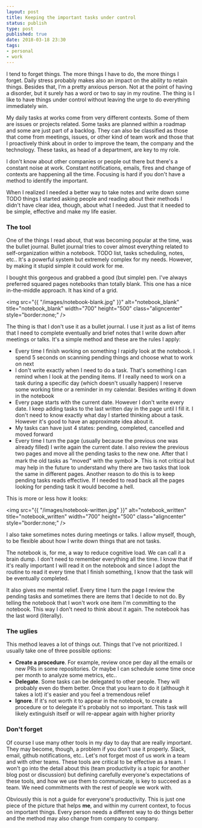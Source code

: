 ```yaml
--- 
layout: post
title: Keeping the important tasks under control
status: publish
type: post
published: true
date: 2018-03-18 23:30
tags: 
- personal
- work
---
```


I tend to forget things. The more things I have to do, the more things I forget. Daily stress probably makes also an impact on the ability to retain things. Besides that, I'm a pretty anxious person. Not at the point of having a disorder, but it surely has a word or two to say in my routine.
The thing is I like to have things under control without leaving the urge to do everything immediately win.

My daily tasks at works come from very different contexts. Some of them are issues or projects related. Some tasks are planned within a roadmap and some are just part of a backlog. They can also be classified as those that come from meetings, issues, or other kind of team work and those that I proactively think about in order to improve the team, the company and the technology. These tasks, as head of a department, are key to my role.

I don't know about other companies or people out there but there's a constant noise at work. Constant notifications, emails, fires and change of contexts are happening all the time. Focusing is hard if you don't have a method to identify the important.

When I realized I needed a better way to take notes and write down some TODO things I started asking people and reading about their methods  I didn't have clear idea, though, about what I needed. Just that it needed to be simple, effective and make my life easier.


### The tool

One of the things I read about, that was becoming popular at the time, was the bullet journal. Bullet journal tries to cover almost everything related to self-organization within a notebook. TODO list, tasks scheduling, notes, etc.. It's a powerful system but extremely complex for my needs. However, by making it stupid simple it could work for me.

I bought this gorgeous and grabbed a good (but simple) pen. I've always preferred squared pages notebooks than totally blank. This one has a nice in-the-middle approach. It has kind of a grid.

<img src="{{ "/images/notebook-blank.jpg" }}" alt="notebook_blank" title="notebook_blank" width="700" height="500" class="aligncenter" style="border:none;" />


The thing is that I don't use it as a bullet journal. I use it just as a list of items that I need to complete eventually and brief notes that I write down after meetings or talks. It's a simple method and these are the rules I apply:

* Every time I finish working on something I rapidly look at the notebook. I spend 5 seconds on scanning pending things and choose what to work on next
* I don't write exactly when I need to do a task. That's something I can remind when I look at the pending items. If I really need to work on a task during a specific day (which doesn't usually happen) I reserve some working time or a reminder in my calendar. Besides writing it down in the notebook
* Every page starts with the current date. However I don't write every date. I keep adding tasks to the last written day in the page until I fill it. I don't need to know exactly what day I started thinking about a task. However it's good to have an approximate idea about it.
* My tasks can have just 4 states: pending, completed, cancelled and moved forward
* Every time I turn the page (usually because the previous one was already filled) I write again the current date. I also review the previous two pages and move all the pending tasks to the new one. After that I mark the old tasks as "moved" with the symbol **<span style="font-size: 1.2em">></span>**. This is not critical but may help in the future to understand why there are two tasks that look the same in different pages. Another reason to do this is to keep pending tasks reads effective. If I needed to read back all the pages looking for pending task it would become a hell.

This is more or less how it looks:

<img src="{{ "/images/notebook-written.jpg" }}" alt="notebook_written" title="notebook_written" width="700" height="500" class="aligncenter" style="border:none;" />

I also take sometimes notes during meetings or talks. I allow myself, though, to be flexible about how I write down things that are not tasks.

The notebook is, for me, a way to reduce cognitive load. We can call it a brain dump. I don't need to remember everything all the time. I know that if it's really important I will read it on the notebook and since I adopt the routine to read it every time that I finish something, I know that the task will be eventually completed.

It also gives me mental relief. Every time I turn the page I review the pending tasks and sometimes there are items that I decide to not do. By telling the notebook that I won't work one item I'm committing to the notebook. This way I don't need to think about it again. The notebook has the last word (literally).

### The uglies

This method leaves a lot of things out. Things that I've not prioritized. I usually take one of three possible options:

* **Create a procedure**. For example, review once per day all the emails or new PRs in some repositories. Or maybe I can schedule some time once per month to analyze some metrics, etc..
* **Delegate**. Some tasks can be delegated to other people. They will probably even do them better. Once that you learn to do it (although it takes a lot) it's easier and you feel a tremendous relief
* **Ignore**. If it's not worth it to appear in the notebook, to create a procedure or to delegate it's probably not so important. This task will likely extinguish itself or will re-appear again with higher priority

### Don't forget

Of course I use many other tools in my day to day that are really important. They may become, though, a problem if you don't use it properly. Slack, email, github notifications, etc.. Let's not forget most of us work in a team and with other teams. These tools are critical to be effective as a team. I won't go into the detail about this (team productivity is a topic for another blog post or discussion) but defining carefully everyone's expectations of these tools, and how we use them to communicate, is key to succeed as a team. We need commitments with the rest of people we work with.

Obviously this is not a guide for everyone's productivity. This is just one piece of the picture that helps **me**, and within my current context, to focus on important things. Every person needs a different way to do things better and the method may also change from company to company.
